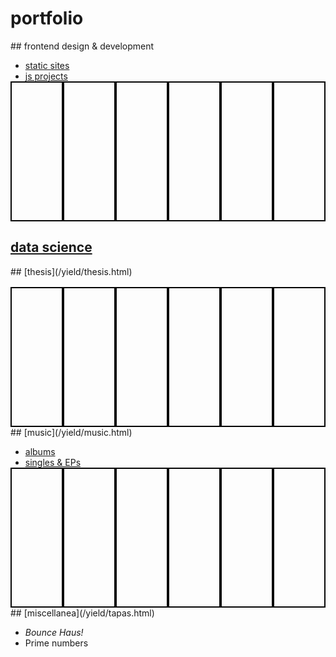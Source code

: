 

<style>
    .portfolio-section ul {
		margin-bottom: 0;
	}
	.portfolio-blocks {
		height: 16em;
		display: flex;
		margin-top: 1rem;
	}
	ul~.portfolio-blocks {
	  margin-top: 0;
	}
	.p-block {
		flex-grow: 1;
		border: 2px solid #060606;
		transition: 250ms;
	}
	.p-block:hover {
		flex-grow: 3;
	}
	.p-block a {
		display: block;
		width: 100%;
		height: 100%;
	}
</style>


# portfolio


<section class="portfolio-section" id="fdd">
## frontend design & development

* [static sites](./statics.html)
* [js projects](./js.html)


<style>
	#static-layout-assignment {
	  background: url(../img/yield/staticsjs/project-static-layout.png);
	  background-size: cover;
	}
	#old-resume {
	  background: url(../img/yield/staticsjs/rescssume.png);
	  background-size: cover;	  
	}
	#old-dteli-versions {
	  background: url(../img/yield/oldsites/v2tc.png);
	  background-size: cover;
	}
	#discsearcher {
	  background: url(../img/yield/staticsjs/discsearcher.png);
	  background-size: cover;
	}
	#blue-badge {
	  background: url(../img/yield/staticsjs/eksward.png);
		background-size: cover;
	}
	#red-badge {
	  background: url(../img/yield/staticsjs/vloeistof.png);
		background-size: cover;
	}
</style>
<div class="portfolio-blocks">
<div class="p-block" id="static-layout-assignment"><a href="/yield/statics.html#twelve-forty-nine"></a></div>
<div class="p-block" id="old-resume"><a href="/yield/statics.html#old-resume"></a></div>
<div class="p-block" id="old-dteli-versions"><a href="/yield/statics.html#old-dteli-versions"></a></div>
<div class="p-block" id="discsearcher"><a href="/yield/js.html#discsearcher"></a></div>
<div class="p-block" id="blue-badge"><a href="/yield/js.html#blue-badge"></a></div>
<div class="p-block" id="red-badge"><a href="/yield/js.html#red-badge"></a></div>
</div>
</section>


<section class="portfolio-section" id="data">

## [data science](./ds/ds.html)


<!-- <div class="portfolio-blocks"> -->
<!-- 	<div class="p-block"> -->
<!-- 	</div> -->
<!-- 	<div class="p-block"> -->
<!-- 	</div> -->
<!-- 	<div class="p-block"> -->
<!-- 	</div> -->
<!-- 	<div class="p-block"> -->
<!-- 	</div> -->
<!-- 	<div class="p-block"> -->
<!-- 	</div> -->
<!-- </div> -->
</section>

<section class="portfolio-section" id="thesis">
## [thesis](/yield/thesis.html)

<style>
    .p-block {
	  background-size: cover;
	}
	#feature-comparison {
	  background: url(../img/yield/thesis/feature-comparison.png);
	  background-size: cover;
	}
	#fstt {
	  background: url(../img/yield/thesis/fstt.png);
	  background-size: cover;
	}
	#rt-algorithm {
	  background: url(../img/yield/thesis/rt-algorithm.png);
	  background-size: cover;
	}
	#ca {
	  background: url(../img/yield/thesis/ca.png);
	  background-size: cover;
	}
	#ca-tc {
	  background: url(../img/yield/thesis/ca-tc.png);
	  background-size: cover;
	}
	#anoky-code {
	  background: url(../img/yield/thesis/anoky-code.png);
	  background-size: cover;
	}
</style>
<div class="portfolio-blocks">
<div class="p-block" id="feature-comparison"></div>
<div class="p-block" id="fstt"></div>
<div class="p-block" id="rt-algorithm"></div>
<div class="p-block" id="ca"></div>
<div class="p-block" id="ca-tc"></div>
<div class="p-block" id="anoky-code"></div>
</div>
</section>

<section class="portfolio-section" id="music">
## [music](/yield/music.html)

* [albums](/yield/music.html#album-list)
* [singles & EPs](/yield/music.html#singles-eps-list)

<style>
    .p-block {
	  background-size: cover;
	}
	#services-minus {
	  background: url(../img/yield/music/services-minus.jpg);
	  background-size: cover;
	}
	#services-plus {
	  background: url(../img/yield/music/services-plus.jpg);
	  background-size: cover;
	}
	#variations-on-watching {
	  background: url(../img/yield/music/variations-on-watching.jpg);
	  background-size: cover;
	}
	#its-me {
	  background: url(../img/yield/music/its-me.jpg);
	  background-size: cover;
	}
	#remnants-ep {
	  background: url(../img/yield/music/remnants-ep.jpg);
	  background-size: cover;
	}
	#extants-ep {
	  background: url(../img/yield/music/extants-ep.jpg);
	  background-size: cover;
	}
</style>
<div class="portfolio-blocks">
<div class="p-block" id="services-minus"><a href="/yield/music.html#services-minus"></a></div>
<div class="p-block" id="services-plus"><a href="/yield/music.html#services-plus"></a></div>
<div class="p-block" id="variations-on-watching"><a href="/yield/music.html#variations-on-watching"></a></div>
<div class="p-block" id="its-me"><a href="/yield/music.html#its-me"></a></div>
<div class="p-block" id="remnants-ep"><a href="/yield/music.html#remnants-ep"></a></div>
<div class="p-block" id="extants-ep"><a href="/yield/music.html#extants-ep"></a></div>
</div>
</section>

<section class="portfolio-section" id="misc">
## [miscellanea](/yield/tapas.html)

* *Bounce Haus!*
* Prime numbers

</section>
